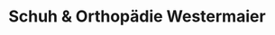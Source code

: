 ---
title: "Schuh & Orthopädie Westermaier"
url: /haimhausen/schuh-und-orthopaedie-westermaier/
shop: Schuhe
---